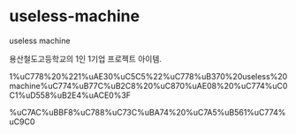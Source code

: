 # useless-machine
useless machine

용산철도고등학교의 1인 1기업 프로젝트 아이템.

1%uC778%20%221%uAE30%uC5C5%22%uC778%uB370%20useless%20machine%uC774%uB77C%uB2C8%20%uC870%uAE08%20%uC774%uC0C1%uD558%uB2E4%uACE0%3F

%uC7AC%uBBF8%uC788%uC73C%uBA74%20%uC7A5%uB561%uC774%uC9C0
